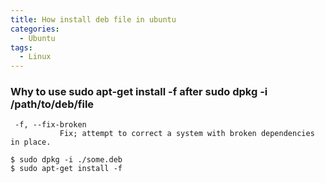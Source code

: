 ```yaml
---
title: How install deb file in ubuntu 
categories:
  - Ubuntu
tags:
  - Linux
---
```


### Why to use sudo apt-get install -f after sudo dpkg -i /path/to/deb/file


```
 -f, --fix-broken
           Fix; attempt to correct a system with broken dependencies in place.
```

```
$ sudo dpkg -i ./some.deb
$ sudo apt-get install -f

```
